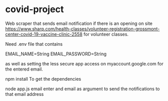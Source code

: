 # covid-project

Web scraper that sends email notification if there is an opening on site https://www.sharp.com/health-classes/volunteer-registration-grossmont-center-covid-19-vaccine-clinic-2558 for volunteer classes.

Need .env file that contains

EMAIL_NAME=String
EMAIL_PASSWORD=String

as well as setting the less secure app access on myaccount.google.com for the entered email.

npm install
To get the dependencies 

node app.js email
enter and email as argument to send the notifications to that email address